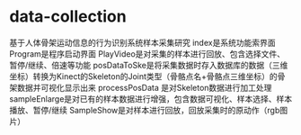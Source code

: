 # data-collection
基于人体骨架运动信息的行为识别系统样本采集研究
index是系统功能索界面
Program是程序启动界面
PlayVideo是对采集的样本进行回放、包含选择文件、暂停/继续、倍速等功能
posDataToSke是将采集数据时存入数据库的数据（三维坐标）转换为Kinect的Skeleton的Joint类型（骨骼点名+骨骼点三维坐标）的骨架数据并可视化显示出来
processPosData 是对Skeleton数据进行加工处理
sampleEnlarge是对已有的样本数据进行增强，包含数据可视化、样本选择、样本播放、暂停/继续
SampleShow是对样本进行回放，回放采集时的原动作（rgb图片）
